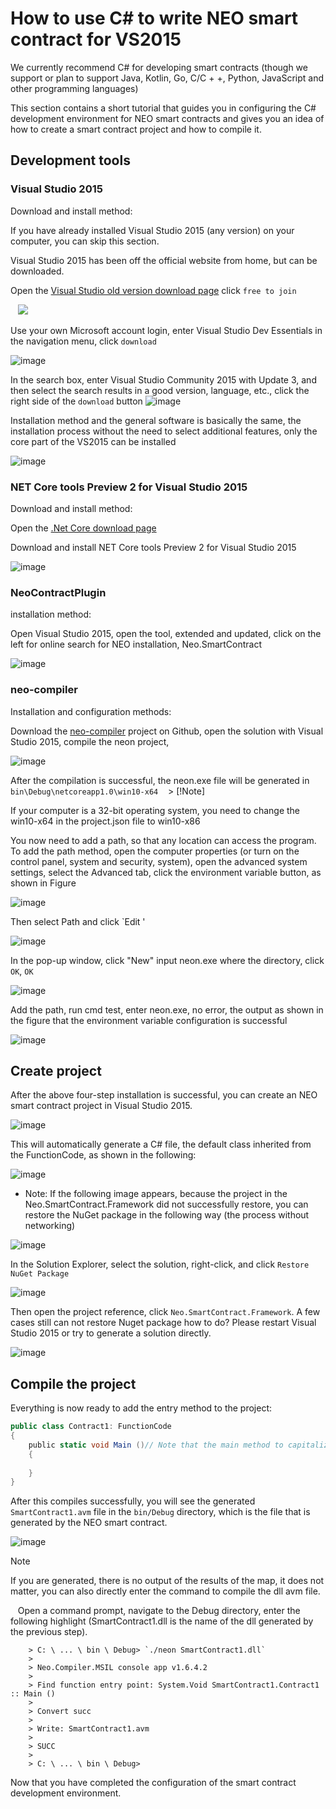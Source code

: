 # How to use C# to write NEO smart contract for VS2015

We currently recommend C# for developing smart contracts (though we support or plan to support Java, Kotlin, Go, C/C + +, Python, JavaScript and other programming languages)

This section contains a short tutorial that guides you in configuring the C# development environment for NEO smart contracts and gives you an idea of how to create a smart contract project and how to compile it.

## Development tools

### Visual Studio 2015

Download and install method:

If you have already installed Visual Studio 2015 (any version) on your computer, you can skip this section.

Visual Studio 2015 has been off the official website from home, but can be downloaded.

Open the [Visual Studio old version download page](https://www.visualstudio.com/en/vans/vs/older-downloads/) click `free to join`

   ![](../../assets/install_core_cross_platform_development_toolset.png)

Use your own Microsoft account login, enter Visual Studio Dev Essentials in the navigation menu, click `download`

![image](../assets/2017-05-10_13-47-10.jpg)

In the search box, enter Visual Studio Community 2015 with Update 3, and then select the search results in a good version, language, etc., click the right side of the `download` button
![image](../assets/2017-05-10_13-45-48.jpg)

Installation method and the general software is basically the same, the installation process without the need to select additional features, only the core part of the VS2015 can be installed

![image](../assets/2017-05-10_9-48-54.jpg)

### NET Core tools Preview 2 for Visual Studio 2015

Download and install method:

Open the [.Net Core download page](https://www.microsoft.com/net/download/core)

Download and install NET Core tools Preview 2 for Visual Studio 2015

![image](../assets/2017-05-10_15-38-46.jpg)

### NeoContractPlugin

installation method:

Open Visual Studio 2015, open the tool, extended and updated, click on the left for online search for NEO installation, Neo.SmartContract

![image](../assets/2017-05-10_15-50-48.jpg)

### neo-compiler

Installation and configuration methods:

Download the [neo-compiler](https://github.com/neo-project/neo-compiler) project on Github, open the solution with Visual Studio 2015, compile the neon project,

![image](../assets/2017-05-10_18-22-39.jpg)

After the compilation is successful, the neon.exe file will be generated in `bin\Debug\netcoreapp1.0\win10-x64`
   > [!Note]

If your computer is a 32-bit operating system, you need to change the win10-x64 in the project.json file to win10-x86

You now need to add a path, so that any location can access the program. To add the path method, open the computer properties (or turn on the control panel, system and security, system), open the advanced system settings, select the Advanced tab, click the environment variable button, as shown in Figure

![image](../assets/2017-05-10_18-37-05.jpg)

Then select Path and click `Edit '

![image](../assets/2017-05-10_18-46-05.jpg)

In the pop-up window, click "New" input neon.exe where the directory, click `OK`, `OK`

![image](../assets/2017-05-10_18-48-11.jpg)

Add the path, run cmd test, enter neon.exe, no error, the output as shown in the figure that the environment variable configuration is successful

![image](../assets/2017-05-10_18-52-10.jpg)

## Create project

After the above four-step installation is successful, you can create an NEO smart contract project in Visual Studio 2015.

![image](../assets/2017-05-10_16-08-48.jpg)

This will automatically generate a C# file, the default class inherited from the FunctionCode, as shown in the following:

![image](../assets/2017-05-10_16-25-09.jpg)

- Note: If the following image appears, because the project in the Neo.SmartContract.Framework did not successfully restore, you can restore the NuGet package in the following way (the process without networking)

![image](../assets/2017-05-10_16-27-40.jpg)

In the Solution Explorer, select the solution, right-click, and click `Restore NuGet Package`

![image](../assets/2017-05-10_16-28-39.jpg)

Then open the project reference, click `Neo.SmartContract.Framework`. A few cases still can not restore Nuget package how to do? Please restart Visual Studio 2015 or try to generate a solution directly.

![image](../assets/2017-05-10_16-31-55.jpg)

## Compile the project

Everything is now ready to add the entry method to the project:

```c#
public class Contract1: FunctionCode
{
    public static void Main ()// Note that the main method to capitalize
    {
        
    }
}
```
After this compiles successfully, you will see the generated `SmartContract1.avm` file in the `bin/Debug` directory, which is the file that is generated by the NEO smart contract.

![image](../../assets/compile_smart_contract.png)

> [!Note]
>
> If you are generated, there is no output of the results of the map, it does not matter, you can also directly enter the command to compile the dll avm file.

   Open a command prompt, navigate to the Debug directory, enter the following highlight (SmartContract1.dll is the name of the dll generated by the previous step).
```
	> C: \ ... \ bin \ Debug> `./neon SmartContract1.dll`
	>
	> Neo.Compiler.MSIL console app v1.6.4.2
	>   
	> Find function entry point: System.Void SmartContract1.Contract1 :: Main ()
	>   
	> Convert succ
	>   
 	> Write: SmartContract1.avm
 	>
 	> SUCC
  	>
	> C: \ ... \ bin \ Debug>
```

Now that you have completed the configuration of the smart contract development environment.
